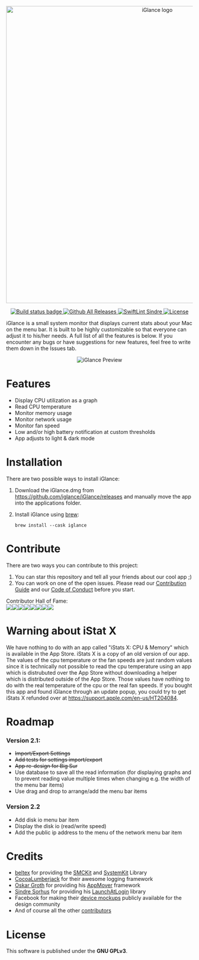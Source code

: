 <p align="center"><img width="800" src="readme_images/logo.png" alt="iGlance logo"/></p>

<p align="center">
   <a href="https://github.com/iglance/iGlance/actions?query=workflow%3ABuild">
      <img src="https://github.com/iglance/iGlance/workflows/Build/badge.svg" alt="Build status badge"/>
   </a>
   <a href="https://github.com/iglance/iGlance/releases">
      <img src="https://img.shields.io/github/downloads/iglance/iGlance/latest/total.svg?colorB=orange" alt="Github All Releases"/>
   </a>
   <a href="https://github.com/sindresorhus/swiftlint-sindre">
      <img src="https://img.shields.io/badge/SwiftLint-Sindre-hotpink.svg" alt="SwiftLint Sindre"/>
   </a>
   <a href="https://github.com/iglance/iGlance/blob/master/LICENSE">
      <img src="https://img.shields.io/github/license/iglance/iGlance?color=lightgrey" alt="License"/>
   </a>
</p>

iGlance is a small system monitor that displays current stats about your Mac on the menu bar. It is built to be highly customizable so that everyone can adjust it to his/her needs. A full list of all the features is below. If you encounter any bugs or have suggestions for new features, feel free to write them down in the Issues tab.

<p align="center">
<img src="readme_images/iGlance_Preview.png" title="iGlance Preview" alt="iGlance Preview"/>
</p>

# Features

- Display CPU utilization as a graph
- Read CPU temperature
- Monitor memory usage
- Monitor network usage
- Monitor fan speed
- Low and/or high battery notification at custom thresholds
- App adjusts to light & dark mode

# Installation

There are two possible ways to install iGlance:

1. Download the iGlance.dmg from https://github.com/iglance/iGlance/releases and manually move the app into the applications folder.
2. Install iGlance using [brew](https://brew.sh):

   `brew install --cask iglance`

# Contribute

There are two ways you can contribute to this project:

1. You can star this repository and tell all your friends about our cool app ;)
2. You can work on one of the open issues. Please read our [Contribution Guide](https://github.com/iglance/iGlance/blob/master/.github/CONTRIBUTING.md) and our [Code of Conduct](https://github.com/iglance/iGlance/blob/master/.github/CODE_OF_CONDUCT.md) before you start.

Contributor Hall of Fame:  
[![](https://sourcerer.io/fame/D0miH/iglance/iGlance/images/0)](https://sourcerer.io/fame/D0miH/iglance/iGlance/links/0)[![](https://sourcerer.io/fame/D0miH/iglance/iGlance/images/1)](https://sourcerer.io/fame/D0miH/iglance/iGlance/links/1)[![](https://sourcerer.io/fame/D0miH/iglance/iGlance/images/2)](https://sourcerer.io/fame/D0miH/iglance/iGlance/links/2)[![](https://sourcerer.io/fame/D0miH/iglance/iGlance/images/3)](https://sourcerer.io/fame/D0miH/iglance/iGlance/links/3)[![](https://sourcerer.io/fame/D0miH/iglance/iGlance/images/4)](https://sourcerer.io/fame/D0miH/iglance/iGlance/links/4)[![](https://sourcerer.io/fame/D0miH/iglance/iGlance/images/5)](https://sourcerer.io/fame/D0miH/iglance/iGlance/links/5)[![](https://sourcerer.io/fame/D0miH/iglance/iGlance/images/6)](https://sourcerer.io/fame/D0miH/iglance/iGlance/links/6)[![](https://sourcerer.io/fame/D0miH/iglance/iGlance/images/7)](https://sourcerer.io/fame/D0miH/iglance/iGlance/links/7)

# Warning about iStat X

We have nothing to do with an app called "iStats X: CPU & Memory" which is available in the App Store. iStats X is a copy of an old version of our app. The values of the cpu temperature or the fan speeds are just random values since it is technically not possible to read the cpu temperature using an app which is distrubuted over the App Store without downloading a helper which is distributed outside of the App Store. Those values have nothing to do with the real temperature of the cpu or the real fan speeds. If you bought this app and found iGlance through an update popup, you could try to get iStats X refunded over at https://support.apple.com/en-us/HT204084.

# Roadmap

### Version 2.1:

- ~~Import/Export Settings~~
- ~~Add tests for settings import/export~~
- ~~App re-design for Big Sur~~
- Use database to save all the read information (for displaying graphs and to prevent reading value multiple times when changing e.g. the width of the menu bar items)
- Use drag and drop to arrange/add the menu bar items

### Version 2.2

- Add disk io menu bar item
- Display the disk io (read/write speed)
- Add the public ip address to the menu of the network menu bar item

# Credits

- [beltex](https://github.com/beltex) for providing the [SMCKit](https://github.com/beltex/SMCKit) and [SystemKit](https://github.com/beltex/SystemKit) Library
- [CocoaLumberjack](https://github.com/CocoaLumberjack/CocoaLumberjack) for their awesome logging framework
- [Oskar Groth](https://github.com/OskarGroth) for providing his [AppMover](https://github.com/OskarGroth/AppMover) framework
- [Sindre Sorhus](https://github.com/sindresorhus) for providing his [LaunchAtLogin](https://github.com/sindresorhus/LaunchAtLogin) library
- Facebook for making their [device mockups](https://facebook.design/devices) publicly available for the design community
- And of course all the other [contributors](https://github.com/iglance/iGlance/graphs/contributors)

# License

This software is published under the <b>GNU GPLv3</b>.
